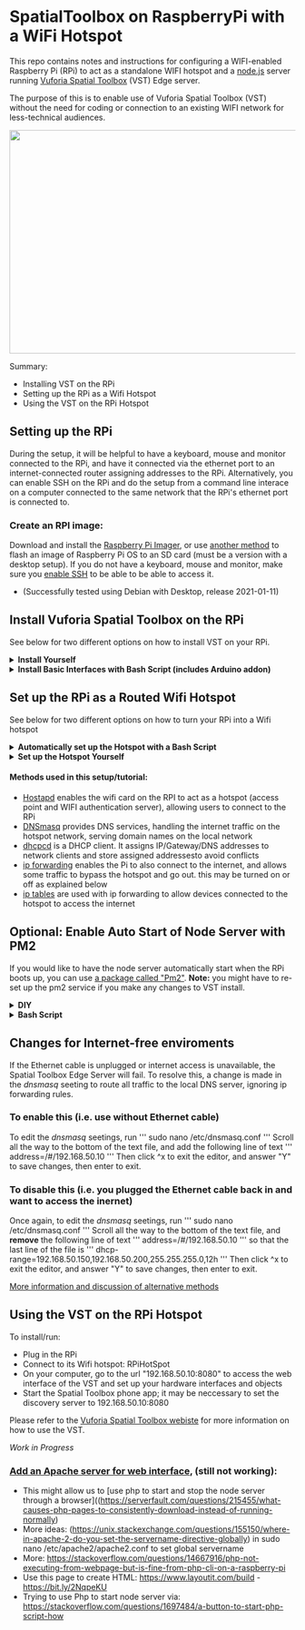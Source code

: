 # SpatialToolbox on RaspberryPi with a WiFi Hotspot

This repo contains notes and instructions for configuring a WIFI-enabled Raspberry Pi (RPi) to act as a standalone WIFI hotspot and a [node.js](https://nodejs.org/) server running [Vuforia Spatial Toolbox](https://spatialtoolbox.vuforia.com/) (VST) Edge server. 

The purpose of this is to enable use of Vuforia Spatial Toolbox (VST) without the need for coding or connection to an existing WIFI network for less-technical audiences.

<p align="center">
<img src="RPiToolboxArduinoALD5.gif" width="700", height="394">
</p>

Summary:
- Installing VST on the RPi
- Setting up the RPi as a Wifi Hotspot
- Using the VST on the RPi Hotspot 

## Setting up the RPi

During the setup, it will be helpful to have a keyboard, mouse and monitor connected to the RPi, and have it connected via the ethernet port to an internet-connected router assigning addresses to the RPi. Alternatively, you can enable SSH on the RPi and do the setup from a command line interace on a computer connected to the same network that the RPi's ethernet port is connected to.

### Create an RPI image:
Download and install the [Raspberry Pi Imager](https://www.raspberrypi.org/software/), or use [another method](https://www.raspberrypi.org/documentation/installation/installing-images/README.md) to flash an image of Raspberry Pi OS to an SD card (must be a version with a desktop setup). If you do not have a keyboard, mouse and monitor, make sure you [enable SSH](https://www.raspberrypi.org/documentation/remote-access/ssh/) to be able to be able to access it.

- (Successfully tested using Debian with Desktop, release 2021-01-11)

## Install Vuforia Spatial Toolbox on the RPi


See below for two different options on how to install VST on your RPi.

<details>
<summary><b>Install Yourself</b></summary>
<br>
  
If you have experience with installing software from the command line, we'd recommend downloading and installing VST on your RPi following [these instructions](https://spatialtoolbox.vuforia.com/docs/vuforia-spatial-edge-server/raspberry-pi). Once installed, you can add any hardware interfaces that you'd like to work with, like the [basic interfaces adddons](https://spatialtoolbox.vuforia.com/docs/vuforia-spatial-basic-interfaces-addon) or the [robotics addons](https://spatialtoolbox.vuforia.com/docs/vuforia-spatial-robotic-addon). **Note:** in order to use the RPi hotspot without an ethernet connection to the internt, you will not be able to use interfaces that communicate with the internet.

</details>

<details>
<summary><b>Install Basic Interfaces with Bash Script (includes Arduino addon)</b></summary>
<br>

If you would like to automate the install process you can use the file called "RPiToolboxInstall.sh" attached to the top of this repo. In order to get the file on the RPi, you can either run
'''
wget https://github.com/PTC-Academic/RaspberryPi-SpatialToolbox-WifiHotspot/blob/main/RPiToolboxInstall.sh
'''
or you can download the file to your computer and copy it to the RPi over ssh with the following command, where the first argument is the file path to RPiToolbox.sh on your computer, and the second argument is pi@IPaddress
'''
scp /Users/Matthew/Downloads/RPiToolboxInstall.sh pi@192.168.1.174:~
'''

Once the file is copied to your RPi, you can run the file with
'''
sudo bash RPiToolboxInstall.sh
'''

</details>

## Set up the RPi as a Routed Wifi Hotspot

See below for two different options on how to turn your RPi into a Wifi hotspot

<details>
<summary><b>Automatically set up the Hotspot with a Bash Script</b></summary>
<br>

The simplest way to set up the hotspot is to use the file named "RPiHotspotSetup.sh" linked in this repo. In order to get the file on the RPi, you can either run
'''
wget https://github.com/PTC-Academic/RaspberryPi-SpatialToolbox-WifiHotspot/blob/main/RPiHotspotSetup.sh
'''
or you can download the file to your computer and copy it to the RPi over ssh with the following command, where the first argument is the file path to RPiHotspotSetup.sh on your computer, and the second argument is pi@IPaddress
'''
scp /Users/Matthew/Downloads/RPiHotspotSetup.sh pi@192.168.1.174:~
'''

Once the file is copied to your RPi, you can run the file with
'''
sudo bash RPiHotspotSetup.sh
'''

</details>

<details>
<summary><b>Set up the Hotspot Yourself</b></summary>
<br>
  
[This tutorial](https://www.raspberryconnect.com/projects/65-raspberrypi-hotspot-accesspoints/168-raspberry-pi-hotspot-access-point-dhcpcd-method) explains the process well. Follow the steps to include internet routing, which allows any device connected to the RPi's LAN through the hotspot to access the internet through the ethernet connection. **Note:** if you are using the VST without the ethernet connection, you will need to add one line to the dnsmasq.conf file (see the last step of these instrucitons for more info).
  
</details>

#### Methods used in this setup/tutorial:
- [Hostapd](https://en.wikipedia.org/wiki/Hostapd) enables the wifi card on the RPI to act as a hotspot (access point and WIFI authentication server), allowing users to connect to the RPi
- [DNSmasq](https://en.wikipedia.org/wiki/Dnsmasq) provides DNS services, handling the internet traffic on the hotspot network, serving domain names on the local network 
- [dhcpcd](https://wiki.archlinux.org/index.php/Dhcpcd) is a DHCP client. It assigns IP/Gateway/DNS addresses to network clients and store assigned addressesto avoid conflicts
- [ip forwarding](https://openvpn.net/faq/what-is-and-how-do-i-enable-ip-forwarding-on-linux/) enables the Pi to also connect to the internet, and allows some traffic to bypass the hotspot and go out. this may be turned on or off as explained below
- [ip tables](http://www.intellamech.com/RaspberryPi-projects/rpi_iptables.html) are used with ip forwarding to allow devices connected to the hotspot to access the internet

## **Optional:** Enable Auto Start of Node Server with PM2
If you would like to have the node server automatically start when the RPi boots up, you can use [a package called "Pm2"](https://pm2.keymetrics.io/docs/usage/startup/). **Note:** you might have to re-set up the pm2 service if you make any changes to VST install.

<details>
<summary><b>DIY</b></summary>
<br>
You can set this up with the following series of commands.

'''
sudo npm install -g pm2
sudo env PATH=$PATH:/usr/bin /usr/lib/node_modules/pm2/bin/pm2 startup systemd -u pi --hp /home/pi
pm2 start home/pi/vuforia-spatial-edge-server/server.js
pm2 save
'''
</details>

<details>
<summary><b>Bash Script</b></summary>
<br>
You can also download and run the bash file linked here called "RPiAutoStartServerPM2.sh".
'''
wget https://github.com/PTC-Academic/RaspberryPi-SpatialToolbox-WifiHotspot/blob/main/RPiAutoStartServerPM2.sh
'''
And run it with
'''
sudo bash RPiAutoStartServerPM2.sh
'''
</details>



## Changes for Internet-free enviroments
If the Ethernet cable is unplugged or internet access is unavailable, the Spatial Toolbox Edge Server will fail. To resolve this, a change is made in the  *dnsmasq* seeting to route all traffic to the local DNS server, ignoring ip forwarding rules.

### To enable this (i.e. use without Ethernet cable)
To edit the  *dnsmasq* seetings, run
'''
sudo nano /etc/dnsmasq.conf
'''
Scroll all the way to the bottom of the text file, and add the following line of text
'''
address=/#/192.168.50.10
'''
Then click ^x to exit the editor, and answer "Y" to save changes, then enter to exit.

### To disable this (i.e. you plugged the Ethernet cable back in and want to access the inernet)
Once again, to edit the  *dnsmasq* seetings, run
'''
sudo nano /etc/dnsmasq.conf
'''
Scroll all the way to the bottom of the text file, and **remove** the following line of text
'''
address=/#/192.168.50.10
'''
so that the last line of the file is
'''
dhcp-range=192.168.50.150,192.168.50.200,255.255.255.0,12h
'''
Then click ^x to exit the editor, and answer "Y" to save changes, then enter to exit.

[More information and discussion of alternative methods](https://raspberrypi.stackexchange.com/questions/93883/client-connects-to-node-web-server-once-connected-to-raspberry-pi-access-point) 


## Using the VST on the RPi Hotspot 
To install/run:
-	Plug in the RPi
-	Connect to its Wifi hotspot: RPiHotSpot
-	On your computer, go to the url "192.168.50.10:8080" to access the web interface of the VST and set up your hardware interfaces and objects
-	Start the Spatial Toolbox phone app; it may be neccessary to set the discovery server to 192.168.50.10:8080

Please refer to the [Vuforia Spatial Toolbox webiste](https://spatialtoolbox.vuforia.com/docs/use) for more information on how to use the VST.


*Work in Progress*

### [Add an Apache server for web interface](https://www.raspberrypi.org/documentation/remote-access/web-server/apache.md), (still not working):
- This might allow us to [use php to start and stop the node server through a browser]((https://serverfault.com/questions/215455/what-causes-php-pages-to-consistently-download-instead-of-running-normally)
- More ideas: (https://unix.stackexchange.com/questions/155150/where-in-apache-2-do-you-set-the-servername-directive-globally) in sudo nano /etc/apache2/apache2.conf to set global servername 
- More: https://stackoverflow.com/questions/14667916/php-not-executing-from-webpage-but-is-fine-from-php-cli-on-a-raspberry-pi
- Use this page to create HTML: https://www.layoutit.com/build - https://bit.ly/2NqpeKU
- Trying to use Php to start node server via: https://stackoverflow.com/questions/1697484/a-button-to-start-php-script-how

